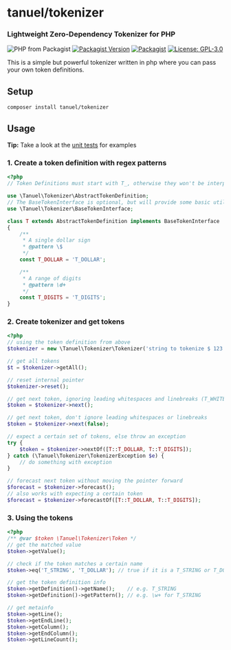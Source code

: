 # tanuel/tokenizer
### Lightweight Zero-Dependency Tokenizer for PHP

![PHP from Packagist](https://img.shields.io/packagist/php-v/tanuel/tokenizer)
[![Packagist Version](https://img.shields.io/packagist/v/tanuel/tokenizer)](https://packagist.org/packages/tanuel/tokenizer)
[![Packagist](https://img.shields.io/packagist/dt/tanuel/tokenizer)](https://packagist.org/packages/tanuel/tokenizer)
[![License: GPL-3.0](https://img.shields.io/packagist/l/tanuel/tokenizer)](https://www.gnu.org/licenses/gpl-3.0.en.html)

This is a simple but powerful tokenizer written in php where you can pass your own token definitions.

## Setup

    composer install tanuel/tokenizer
    
## Usage

**Tip:** Take a look at the [unit tests](./test/TokenizerTest.php) for examples

### 1. Create a token definition with regex patterns

```php
<?php
// Token Definitions must start with T_, otherwise they won't be interpreted as Tokens

use \Tanuel\Tokenizer\AbstractTokenDefinition;
// The BaseTokenInterface is optional, but will provide some basic utilities
use \Tanuel\Tokenizer\BaseTokenInterface;

class T extends AbstractTokenDefinition implements BaseTokenInterface 
{
    /**
     * A single dollar sign
     * @pattern \$
     */
    const T_DOLLAR = 'T_DOLLAR';

    /**
     * A range of digits
     * @pattern \d+
     */
    const T_DIGITS = 'T_DIGITS';
}
```

### 2. Create tokenizer and get tokens

```php
<?php
// using the token definition from above
$tokenizer = new \Tanuel\Tokenizer\Tokenizer('string to tokenize $ 123', T::class);

// get all tokens
$t = $tokenizer->getAll();

// reset internal pointer
$tokenizer->reset();

// get next token, ignoring leading whitespaces and linebreaks (T_WHITESPACE => \s+)
$token = $tokenizer->next();

// get next token, don't ignore leading whitespaces or linebreaks
$token = $tokenizer->next(false);

// expect a certain set of tokens, else throw an exception
try { 
    $token = $tokenizer->nextOf([T::T_DOLLAR, T::T_DIGITS]);
} catch (\Tanuel\Tokenizer\TokenizerException $e) { 
    // do something with exception
}

// forecast next token without moving the pointer forward
$forecast = $tokenizer->forecast();
// also works with expecting a certain token
$forecast = $tokenizer->forecastOf([T::T_DOLLAR, T::T_DIGITS]);
```

### 3. Using the tokens

```php
<?php
/** @var $token \Tanuel\Tokenizer\Token */
// get the matched value
$token->getValue();

// check if the token matches a certain name
$token->eq('T_STRING', 'T_DOLLAR'); // true if it is a T_STRING or T_DOLLAR

// get the token definition info
$token->getDefinition()->getName();    // e.g. T_STRING
$token->getDefinition()->getPattern(); // e.g. \w+ for T_STRING

// get metainfo
$token->getLine();
$token->getEndLine();
$token->getColumn();
$token->getEndColumn();
$token->getLineCount();
```
